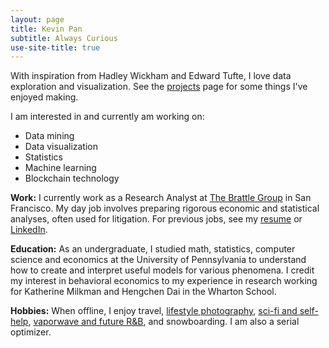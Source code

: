 ```yaml
---
layout: page
title: Kevin Pan
subtitle: Always Curious
use-site-title: true
---
```


With inspiration from Hadley Wickham and Edward Tufte, I love data exploration and visualization. See the [projects](/projects) page for some things I've enjoyed making.

I am interested in and currently am working on:
- Data mining
- Data visualization
- Statistics
- Machine learning
- Blockchain technology

**Work:** I currently work as a Research Analyst at [The Brattle Group](http://brattle.com/) in San Francisco. My day job involves preparing rigorous economic and statistical analyses, often used for litigation. For previous jobs, see my [resume](/img/Resume_KP_2018_01_16.pdf) or [LinkedIn](https://www.linkedin.com/in/kevinrpan/). 

**Education:** As an undergraduate, I studied math, statistics, computer science and economics at the University of Pennsylvania to understand how to create and interpret useful models for various phenomena. I credit my interest in behavioral economics to my experience in research working for Katherine Milkman and Hengchen Dai in the Wharton School. 

**Hobbies:** When offline, I enjoy travel, [lifestyle photography](https://www.flickr.com/photos/kevinpan), [sci-fi and self-help](https://www.goodreads.com/kpan), [vaporwave and future R&B](https://soundcloud.com/kpan), and snowboarding. I am also a serial optimizer. 
